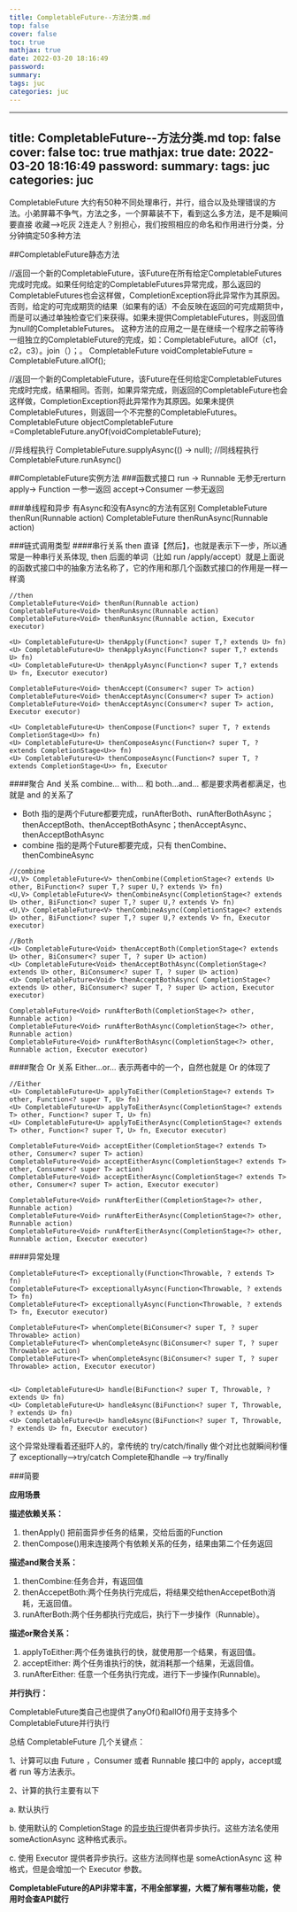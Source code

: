 ```yaml
---
title: CompletableFuture--方法分类.md
top: false
cover: false
toc: true
mathjax: true
date: 2022-03-20 18:16:49
password:
summary:
tags: juc
categories: juc
---
```

---
title: CompletableFuture--方法分类.md
top: false
cover: false
toc: true
mathjax: true
date: 2022-03-20 18:16:49
password:
summary:
tags: juc
categories: juc
---
CompletableFuture 大约有50种不同处理串行，并行，组合以及处理错误的方法。小弟屏幕不争气，方法之多，一个屏幕装不下，看到这么多方法，是不是瞬间要直接 收藏——>吃灰 2连走人？别担心，我们按照相应的命名和作用进行分类，分分钟搞定50多种方法

##CompletableFuture静态方法

 //返回一个新的CompletableFuture，该Future在所有给定CompletableFutures完成时完成。如果任何给定的CompletableFutures异常完成，那么返回的CompletableFutures也会这样做，CompletionException将此异常作为其原因。否则，给定的可完成期货的结果（如果有的话）不会反映在返回的可完成期货中，而是可以通过单独检查它们来获得。如果未提供CompletableFutures，则返回值为null的CompletableFutures。
这种方法的应用之一是在继续一个程序之前等待一组独立的CompletableFuture的完成，如：CompletableFuture。allOf（c1，c2，c3）。join（）；。
CompletableFuture<Void> voidCompletableFuture = CompletableFuture.allOf();


//返回一个新的CompletableFuture，该Future在任何给定CompletableFutures完成时完成，结果相同。否则，如果异常完成，则返回的CompletableFuture也会这样做，CompletionException将此异常作为其原因。如果未提供CompletableFutures，则返回一个不完整的CompletableFutures。
CompletableFuture<Object> objectCompletableFuture =CompletableFuture.anyOf(voidCompletableFuture);

//异线程执行
CompletableFuture.supplyAsync(() -> null);
//同线程执行
CompletableFuture.runAsync()


##CompletableFuture实例方法
###函数式接口
 run -> Runnable  无参无rerturn
 apply-> Function 一参一返回
 accept->Consumer 一参无返回

###单线程和异步
有Async和没有Async的方法有区别
CompletableFuture<Void> thenRun(Runnable action)
CompletableFuture<Void> thenRunAsync(Runnable action)

###链式调用类型
####串行关系
then 直译【然后】，也就是表示下一步，所以通常是一种串行关系体现, then 后面的单词（比如 run /apply/accept）就是上面说的函数式接口中的抽象方法名称了，它的作用和那几个函数式接口的作用是一样一样滴
~~~
//then
CompletableFuture<Void> thenRun(Runnable action)
CompletableFuture<Void> thenRunAsync(Runnable action)
CompletableFuture<Void> thenRunAsync(Runnable action, Executor executor)
  
<U> CompletableFuture<U> thenApply(Function<? super T,? extends U> fn)
<U> CompletableFuture<U> thenApplyAsync(Function<? super T,? extends U> fn)
<U> CompletableFuture<U> thenApplyAsync(Function<? super T,? extends U> fn, Executor executor)
  
CompletableFuture<Void> thenAccept(Consumer<? super T> action) 
CompletableFuture<Void> thenAcceptAsync(Consumer<? super T> action)
CompletableFuture<Void> thenAcceptAsync(Consumer<? super T> action, Executor executor)
  
<U> CompletableFuture<U> thenCompose(Function<? super T, ? extends CompletionStage<U>> fn)  
<U> CompletableFuture<U> thenComposeAsync(Function<? super T, ? extends CompletionStage<U>> fn)
<U> CompletableFuture<U> thenComposeAsync(Function<? super T, ? extends CompletionStage<U>> fn, Executor
~~~




####聚合 And 关系
 combine... with... 和 both...and... 都是要求两者都满足，也就是 and 的关系了
- Both 指的是两个Future都要完成，runAfterBoth、runAfterBothAsync；thenAcceptBoth、thenAcceptBothAsync；thenAcceptAsync、thenAcceptBothAsync
- combine 指的是两个Future都要完成，只有 thenCombine、thenCombineAsync 
~~~
//combine
<U,V> CompletableFuture<V> thenCombine(CompletionStage<? extends U> other, BiFunction<? super T,? super U,? extends V> fn)
<U,V> CompletableFuture<V> thenCombineAsync(CompletionStage<? extends U> other, BiFunction<? super T,? super U,? extends V> fn)
<U,V> CompletableFuture<V> thenCombineAsync(CompletionStage<? extends U> other, BiFunction<? super T,? super U,? extends V> fn, Executor executor)

//Both
<U> CompletableFuture<Void> thenAcceptBoth(CompletionStage<? extends U> other, BiConsumer<? super T, ? super U> action)
<U> CompletableFuture<Void> thenAcceptBothAsync(CompletionStage<? extends U> other, BiConsumer<? super T, ? super U> action)
<U> CompletableFuture<Void> thenAcceptBothAsync( CompletionStage<? extends U> other, BiConsumer<? super T, ? super U> action, Executor executor)
  
CompletableFuture<Void> runAfterBoth(CompletionStage<?> other, Runnable action)
CompletableFuture<Void> runAfterBothAsync(CompletionStage<?> other, Runnable action)
CompletableFuture<Void> runAfterBothAsync(CompletionStage<?> other, Runnable action, Executor executor)
~~~



####聚合 Or 关系
Either...or... 表示两者中的一个，自然也就是 Or 的体现了
~~~
//Either
<U> CompletableFuture<U> applyToEither(CompletionStage<? extends T> other, Function<? super T, U> fn)
<U> CompletableFuture<U> applyToEitherAsync(CompletionStage<? extends T> other, Function<? super T, U> fn)
<U> CompletableFuture<U> applyToEitherAsync(CompletionStage<? extends T> other, Function<? super T, U> fn, Executor executor)

CompletableFuture<Void> acceptEither(CompletionStage<? extends T> other, Consumer<? super T> action)
CompletableFuture<Void> acceptEitherAsync(CompletionStage<? extends T> other, Consumer<? super T> action)
CompletableFuture<Void> acceptEitherAsync(CompletionStage<? extends T> other, Consumer<? super T> action, Executor executor)

CompletableFuture<Void> runAfterEither(CompletionStage<?> other, Runnable action)
CompletableFuture<Void> runAfterEitherAsync(CompletionStage<?> other, Runnable action)
CompletableFuture<Void> runAfterEitherAsync(CompletionStage<?> other, Runnable action, Executor executor)
~~~


####异常处理
~~~
CompletableFuture<T> exceptionally(Function<Throwable, ? extends T> fn)
CompletableFuture<T> exceptionallyAsync(Function<Throwable, ? extends T> fn)
CompletableFuture<T> exceptionallyAsync(Function<Throwable, ? extends T> fn, Executor executor)
        
CompletableFuture<T> whenComplete(BiConsumer<? super T, ? super Throwable> action)
CompletableFuture<T> whenCompleteAsync(BiConsumer<? super T, ? super Throwable> action)
CompletableFuture<T> whenCompleteAsync(BiConsumer<? super T, ? super Throwable> action, Executor executor)
        
       
<U> CompletableFuture<U> handle(BiFunction<? super T, Throwable, ? extends U> fn)
<U> CompletableFuture<U> handleAsync(BiFunction<? super T, Throwable, ? extends U> fn)
<U> CompletableFuture<U> handleAsync(BiFunction<? super T, Throwable, ? extends U> fn, Executor executor)
~~~
这个异常处理看着还挺吓人的，拿传统的 try/catch/finally 做个对比也就瞬间秒懂了
exceptionally-->try/catch
Complete和handle --> try/finally




###简要



**应用场景**

**描述依赖关系：**

1.  thenApply() 把前面异步任务的结果，交给后面的Function
2.  thenCompose()用来连接两个有依赖关系的任务，结果由第二个任务返回

**描述and聚合关系：**

1.  thenCombine:任务合并，有返回值
2.  thenAccepetBoth:两个任务执行完成后，将结果交给thenAccepetBoth消耗，无返回值。
3.  runAfterBoth:两个任务都执行完成后，执行下一步操作（Runnable）。

**描述or聚合关系：**

1.  applyToEither:两个任务谁执行的快，就使用那一个结果，有返回值。
2.  acceptEither: 两个任务谁执行的快，就消耗那一个结果，无返回值。
3.  runAfterEither: 任意一个任务执行完成，进行下一步操作(Runnable)。

**并行执行：**

CompletableFuture类自己也提供了anyOf()和allOf()用于支持多个CompletableFuture并行执行

总结 CompletableFuture 几个关键点：

1、计算可以由 Future ，Consumer 或者 Runnable 接口中的 apply，accept或者 run 等方法表示。

2、计算的执行主要有以下

a. 默认执行

b. 使用默认的 CompletionStage 的[异步执行](https://www.zhihu.com/search?q=%E5%BC%82%E6%AD%A5%E6%89%A7%E8%A1%8C&search_source=Entity&hybrid_search_source=Entity&hybrid_search_extra=%7B%22sourceType%22%3A%22answer%22%2C%22sourceId%22%3A2295290317%7D)提供者异步执行。这些方法名使用 someActionAsync 这种格式表示。

c. 使用 Executor 提供者异步执行。这些方法同样也是 someActionAsync 这 种格式，但是会增加一个 Executor 参数。

**CompletableFuture的API非常丰富，不用全部掌握，大概了解有哪些功能，使用时会查API就行**
